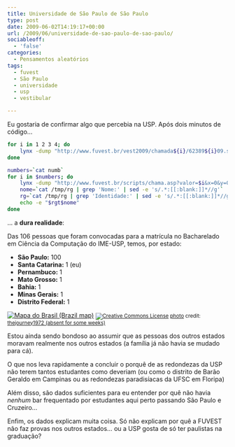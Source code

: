 ```yaml
---
title: Universidade de São Paulo de São Paulo
type: post
date: 2009-06-02T14:19:17+00:00
url: /2009/06/universidade-de-sao-paulo-de-sao-paulo/
sociableoff:
  - 'false'
categories:
  - Pensamentos aleatórios
tags:
  - fuvest
  - São Paulo
  - universidade
  - usp
  - vestibular

---
```

Eu gostaria de confirmar algo que percebia na USP. Após dois minutos de código…

```bash
for i in 1 2 3 4; do
    lynx -dump "http://www.fuvest.br/vest2009/chamada${i}/62389${i}09.stm" | grep '^[0-9]' | sed -e 's/ .*//' >> numb
done

numbers=`cat numb`
for i in $numbers; do
    lynx -dump "http://www.fuvest.br/scripts/chama.asp?valor=$i&x=0&y=0&anofuv=2009&cham=4&warn=undefined&last=S" > /tmp/rg
    nome=`cat /tmp/rg | grep 'Nome:' | sed -e 's/.*:[[:blank:]]*//g'`
    rg=`cat /tmp/rg | grep 'Identidade:' | sed -e 's/.*:[[:blank:]]*//g'`
    echo -e "$rgt$nome"
done
```

… a **dura realidade**:

Das 106 pessoas que foram convocadas para a matrícula no Bacharelado em Ciência da Computação do IME-USP, temos, por estado:

  * **São Paulo:** 100
  * **Santa Catarina:** 1 (eu)
  * **Pernambuco:** 1
  * **Mato Grosso:** 1
  * **Bahia:** 1
  * **Minas Gerais:** 1
  * **Distrito Federal:** 1

<a href="http://www.flickr.com/photos/50694521@N00/3474503026/" title="Mapa do Brasil (Brazil map)" target="_blank"><img src="https://i0.wp.com/farm4.static.flickr.com/3352/3474503026_2652267fd1.jpg?w=604" alt="Mapa do Brasil (Brazil map)" border="0" data-recalc-dims="1" /></a>
<small><a href="http://creativecommons.org/licenses/by/2.0/" title="Attribution License" target="_blank"><img src="https://i0.wp.com/blog.tiagomadeira.com/wp-content/plugins/photo-dropper/images/cc.png?resize=16%2C16" alt="Creative Commons License" border="0" align="absmiddle" data-recalc-dims="1" /></a> <a href="http://www.photodropper.com/photos/" target="_blank">photo</a> credit: <a href="http://www.flickr.com/photos/50694521@N00/3474503026/" title="thejourney1972 (absent for some weeks)" target="_blank">thejourney1972 (absent for some weeks)</a></small>

Estou ainda sendo bondoso ao assumir que as pessoas dos outros estados moravam realmente nos outros estados (a família já não havia se mudado para cá).

O que nos leva rapidamente a concluir o porquê de as redondezas da USP não terem tantos estudantes como deveriam (ou como o distrito de Barão Geraldo em Campinas ou as redondezas paradisíacas da UFSC em Floripa)

Além disso, são dados suficientes para eu entender por quê não havia _nenhum_ bar frequentado por estudantes aqui perto passando São Paulo e Cruzeiro…

Enfim, os dados explicam muita coisa. Só não explicam por quê a FUVEST não faz provas nos outros estados… ou a USP gosta de só ter paulistas na graduação?

